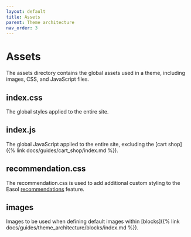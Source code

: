 ```yaml
---
layout: default
title: Assets
parent: Theme architecture
nav_order: 3
---
```


# Assets
The assets directory contains the global assets used in a theme, including images, CSS, and JavaScript files.

## index.css
The global styles applied to the entire site.

## index.js
The global JavaScript applied to the entire site, excluding the [cart shop]({% link docs/guides/cart_shop/index.md %}).

## recommendation.css
The recommendation.css is used to add additional custom styling to the Easol [recommendations](https://support.easol.com/hc/en-gb/articles/4403663446929-Create-and-send-recommendations) feature.

## images
Images to be used when defining default images within [blocks]({% link docs/guides/theme_architecture/blocks/index.md %}). 
